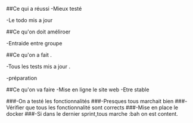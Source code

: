 ##Ce qui a réussi
-Mieux testé 

-Le todo mis a jour 

##Ce qu'on doit améliroer

-Entraide entre groupe

##Ce qu'on a fait .

-Tous les tests mis a jour .

-préparation

##Ce qu'on va faire
-Mise en ligne le site web
-Etre stable


###-On a testé les fonctionnalités
###-Presques tous marchait bien
###-Vérifier que tous les fonctionnalité sont corrects
###-Mise en place le docker
###-Si dans le dernier sprint,tous marche :bah on est content.
